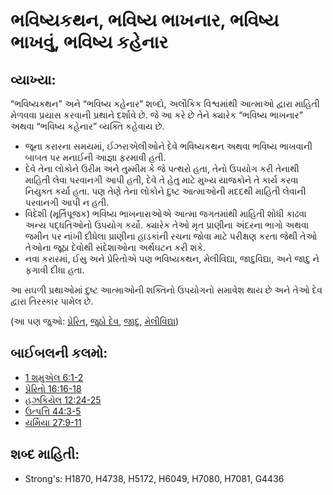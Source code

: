 # ભવિષ્યકથન, ભવિષ્ય ભાખનાર, ભવિષ્ય ભાખવું, ભવિષ્ય કહેનાર  

## વ્યાખ્યા: 

“ભવિષ્યકથન” અને “ભવિષ્ય કહેનાર” શબ્દો, અલૌકિક વિશ્વમાંથી આત્માઓ દ્વારા માહિતી મેળવવા પ્રયાસ કરવાની પ્રથાને દર્શાવે છે. જે આ કરે છે તેને ક્યારેક “ભવિષ્ય ભાખનાર” અથવા “ભવિષ્ય કહેનાર” વ્યક્તિ કહેવાય છે.

* જૂના કરારના સમયમાં, ઈઝરાએલીઓને દેવે ભવિષ્યકથન અથવા ભવિષ્ય ભાખવાની બાબત પર મનાઈની આજ્ઞા ફરમાવી હતી.
* દેવે તેના લોકોને ઉરીમ અને તુમ્મીમ કે જે પત્થરો હતા, તેનો ઉપયોગ કરી તેનાથી માહિતી લેવા પરવાનગી આપી હતી, દેવે તે હેતુ માટે મુખ્ય યાજકોને તે કાર્ય કરવા નિયુક્ત કર્યા હતા. પણ તેણે તેના લોકોને દુષ્ટ આત્માઓની મદદથી માહિતી લેવાની પરવાનગી આપી ન હતી.
* વિદેશી (મૂર્તિપૂજક) ભવિષ્ય ભાખનારાઓએ આત્મા જગતમાંથી માહિતી શોધી કાઢવા અન્ય પદ્ધતિઓનો ઉપયોગ કર્યો. ક્યારેક તેઓ મૃત પ્રાણીના અંદરના ભાગો અથવા જમીન પર નાંખી દીધેલા પ્રાણીના હાડકાંની રચના જોવા માટે પરીક્ષણ કરતા જેથી તેઓ તેઓના જૂઠા દેવોથી સંદેશાઓના અર્થઘટન કરી શકે.
* નવા કરારમાં, ઈસુ અને પ્રેરિતોએ પણ ભવિષ્યકથન, મેલીવિદ્યા, જાદુવિદ્યા, અને જાદુ ને ફગાવી દીધા હતા.

આ સઘળી પ્રથાઓમાં દુષ્ટ આત્માઓની શક્તિનો ઉપયોગનો સમાવેશ થાય છે અને તેઓ દેવ દ્વારા તિરસ્કાર પામેલ છે.

(આ પણ જુઓ: [પ્રેરિત](../kt/apostle.md), [જુઠો દેવ](../kt/falsegod.md), [જાદુ](../other/magic.md), [મેલીવિદ્યા](../other/sorcery.md))

## બાઈબલની કલમો: 

* [1 શમુએલ 6:1-2](rc://gu/tn/help/1sa/06/01)
* [પ્રેરિતો 16:16-18](rc://gu/tn/help/act/16/16)
* [હઝકિયેલ 12:24-25](rc://gu/tn/help/ezk/12/24)
* [ઉત્પત્તિ 44:3-5](rc://gu/tn/help/gen/44/03)
* [યર્મિયા 27:9-11](rc://gu/tn/help/jer/27/09)

## શબ્દ માહિતી: 

* Strong's: H1870, H4738, H5172, H6049, H7080, H7081, G4436
